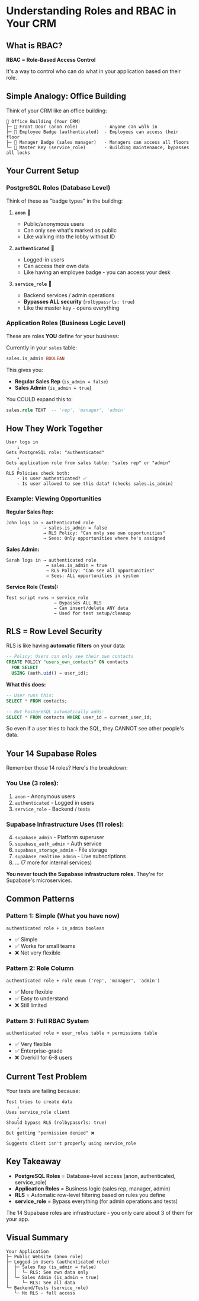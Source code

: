 # Understanding Roles and RBAC in Your CRM

## What is RBAC?

**RBAC = Role-Based Access Control**

It's a way to control who can do what in your application based on their role.

## Simple Analogy: Office Building

Think of your CRM like an office building:

```
🏢 Office Building (Your CRM)
├─ 🚪 Front Door (anon role)          - Anyone can walk in
├─ 🔑 Employee Badge (authenticated)  - Employees can access their floor
├─ 🎫 Manager Badge (sales manager)   - Managers can access all floors
└─ 🔐 Master Key (service_role)       - Building maintenance, bypasses all locks
```

## Your Current Setup

### PostgreSQL Roles (Database Level)

Think of these as "badge types" in the building:

1. **`anon`** 🚪
   - Public/anonymous users
   - Can only see what's marked as public
   - Like walking into the lobby without ID

2. **`authenticated`** 🔑
   - Logged-in users
   - Can access their own data
   - Like having an employee badge - you can access your desk

3. **`service_role`** 🔐
   - Backend services / admin operations
   - **Bypasses ALL security** (`rolbypassrls: true`)
   - Like the master key - opens everything

### Application Roles (Business Logic Level)

These are roles **YOU** define for your business:

Currently in your `sales` table:
```sql
sales.is_admin BOOLEAN
```

This gives you:
- **Regular Sales Rep** (`is_admin = false`)
- **Sales Admin** (`is_admin = true`)

You COULD expand this to:
```sql
sales.role TEXT  -- 'rep', 'manager', 'admin'
```

## How They Work Together

```
User logs in
    ↓
Gets PostgreSQL role: "authenticated"
    ↓
Gets application role from sales table: "sales rep" or "admin"
    ↓
RLS Policies check both:
    - Is user authenticated? ✅
    - Is user allowed to see this data? (checks sales.is_admin)
```

### Example: Viewing Opportunities

**Regular Sales Rep:**
```
John logs in → authenticated role
              → sales.is_admin = false
              → RLS Policy: "Can only see own opportunities"
              → Sees: Only opportunities where he's assigned
```

**Sales Admin:**
```
Sarah logs in → authenticated role
               → sales.is_admin = true
               → RLS Policy: "Can see all opportunities"
               → Sees: ALL opportunities in system
```

**Service Role (Tests):**
```
Test script runs → service_role
                  → Bypasses ALL RLS
                  → Can insert/delete ANY data
                  → Used for test setup/cleanup
```

## RLS = Row Level Security

RLS is like having **automatic filters** on your data:

```sql
-- Policy: Users can only see their own contacts
CREATE POLICY "users_own_contacts" ON contacts
  FOR SELECT
  USING (auth.uid() = user_id);
```

**What this does:**
```sql
-- User runs this:
SELECT * FROM contacts;

-- But PostgreSQL automatically adds:
SELECT * FROM contacts WHERE user_id = current_user_id;
```

So even if a user tries to hack the SQL, they CANNOT see other people's data.

## Your 14 Supabase Roles

Remember those 14 roles? Here's the breakdown:

### You Use (3 roles):
1. `anon` - Anonymous users
2. `authenticated` - Logged in users
3. `service_role` - Backend / tests

### Supabase Infrastructure Uses (11 roles):
4. `supabase_admin` - Platform superuser
5. `supabase_auth_admin` - Auth service
6. `supabase_storage_admin` - File storage
7. `supabase_realtime_admin` - Live subscriptions
8. ... (7 more for internal services)

**You never touch the Supabase infrastructure roles.** They're for Supabase's microservices.

## Common Patterns

### Pattern 1: Simple (What you have now)
```
authenticated role + is_admin boolean
```
- ✅ Simple
- ✅ Works for small teams
- ❌ Not very flexible

### Pattern 2: Role Column
```
authenticated role + role enum ('rep', 'manager', 'admin')
```
- ✅ More flexible
- ✅ Easy to understand
- ❌ Still limited

### Pattern 3: Full RBAC System
```
authenticated role + user_roles table + permissions table
```
- ✅ Very flexible
- ✅ Enterprise-grade
- ❌ Overkill for 6-8 users

## Current Test Problem

Your tests are failing because:

```
Test tries to create data
    ↓
Uses service_role client
    ↓
Should bypass RLS (rolbypassrls: true)
    ↓
But getting "permission denied" ❌
    ↓
Suggests client isn't properly using service_role
```

## Key Takeaway

- **PostgreSQL Roles** = Database-level access (anon, authenticated, service_role)
- **Application Roles** = Business logic (sales rep, manager, admin)
- **RLS** = Automatic row-level filtering based on rules you define
- **service_role** = Bypass everything (for admin operations and tests)

The 14 Supabase roles are infrastructure - you only care about 3 of them for your app.

## Visual Summary

```
Your Application
├─ Public Website (anon role)
├─ Logged-in Users (authenticated role)
│  ├─ Sales Rep (is_admin = false)
│  │  └─ RLS: See own data only
│  └─ Sales Admin (is_admin = true)
│     └─ RLS: See all data
└─ Backend/Tests (service_role)
   └─ No RLS - full access
```
